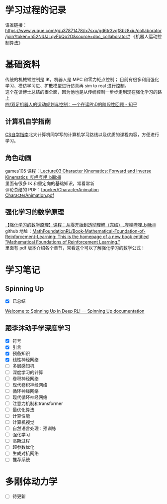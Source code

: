 # 学习过程的记录
语雀链接：https://www.yuque.com/g/u37871478/ix7sxu/gd6tr3vgf8bz8xiu/collaborator/join?token=n52NlUJLqvFbQo2O&source=doc_collaborator# 《机器人运动控制算法》
# 基础资料
传统的机械臂控制是 IK，机器人是 MPC 和零力矩点控制；
目前有很多利用强化学习、模仿学习进、扩散模型进行仿真再 sim to real 进行控制。
<br />这个在读博士总结的很全面，因为他也是从传统控制一步步走到现在强化学习的路上<br />[四/双足机器人的运动规划与控制：一个在读PhD的阶段性回顾 - 知乎](https://zhuanlan.zhihu.com/p/658133852)

## 计算机自学指南
[CS自学指南](https://csdiy.wiki/)北大计算机同学写的计算机学习路线以及优质的课程内容，方便进行学习。
## 角色动画
games105 课程：[Lecture03 Character Kinematics: Forward and Inverse Kinematics_哔哩哔哩_bilibili](https://www.bilibili.com/video/BV1GG4y1p7fF?p=3&vd_source=32aee7e160efdea3b1422dda7cc2726a)<br />里面有很多 IK 和重定向的基础知识，常看常新<br />评论总结的 PDF：[foocker/CharacterAnimation](https://github.com/foocker/CharacterAnimation)<br />[CharacterAnimation.pdf](https://www.yuque.com/attachments/yuque/0/2024/pdf/39264174/1718609713267-62d61d0b-5216-47a9-bbfb-403a6a33edac.pdf)
## 强化学习的数学原理
[【强化学习的数学原理】课程：从零开始到透彻理解（完结）_哔哩哔哩_bilibili](https://www.bilibili.com/video/BV1sd4y167NS/?spm_id_from=333.999.0.0&vd_source=288648f5b920459d12ebbcfd2da00a19)<br />github 地址：[MathFoundationRL/Book-Mathematical-Foundation-of-Reinforcement-Learning: This is the homepage of a new book entitled "Mathematical Foundations of Reinforcement Learning."](https://github.com/MathFoundationRL/Book-Mathematical-Foundation-of-Reinforcement-Learning)<br />里面有 pdf 版本介绍各个章节，常看这个可以了解强化学习的数学公式！


# 学习笔记
## Spinning Up
- [x] 已总结

[Welcome to Spinning Up in Deep RL! — Spinning Up documentation](https://spinningup.openai.com/en/latest/index.html)
## 跟李沐动手学深度学习 
- [x] 符号
- [x] 引言
- [x] 预备知识
- [x] 线性神经网络
- [ ] 多层感知机
- [ ] 深度学习的计算
- [ ] 卷积神经网络
- [ ] 现代卷积神经网络
- [ ] 循环神经网络
- [ ] 现代循环神经网络
- [ ] 注意力机制和transformer
- [ ] 最优化算法
- [ ] 计算性能
- [ ] 计算机视觉
- [ ] 自然语言处理：预训练
- [ ] 强化学习
- [ ] 高斯过程
- [ ] 超参数优化
- [ ] 生成对抗网络
- [ ] 推荐系统

# 多刚体动力学
- [ ] 待更新
